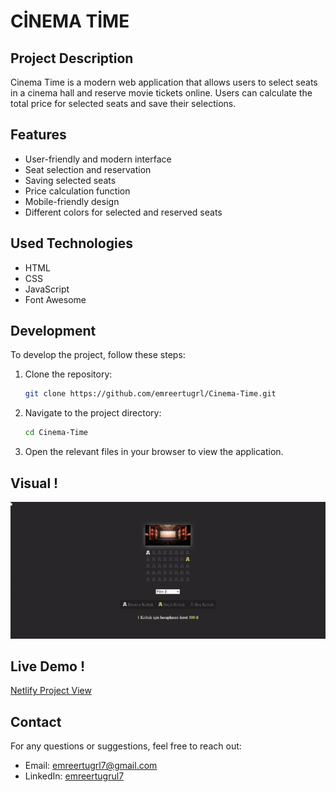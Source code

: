# CİNEMA TİME

## Project Description

Cinema Time is a modern web application that allows users to select seats in a cinema hall and reserve movie tickets online. Users can calculate the total price for selected seats and save their selections.

## Features

- User-friendly and modern interface
- Seat selection and reservation
- Saving selected seats
- Price calculation function
- Mobile-friendly design
- Different colors for selected and reserved seats

## Used Technologies

- HTML
- CSS
- JavaScript
- Font Awesome

## Development

To develop the project, follow these steps:

1. Clone the repository:
   ```bash
   git clone https://github.com/emreertugrl/Cinema-Time.git
   ```
2. Navigate to the project directory:

   ```bash
   cd Cinema-Time
   ```

3. Open the relevant files in your browser to view the application.

## Visual !

<img src="/images/cinema.gif" alt="cinema-app-gif">

## Live Demo !

<a href="https://cinematimeapp.netlify.app/">Netlify Project View</a>

## Contact

For any questions or suggestions, feel free to reach out:

- Email: emreertugrl7@gmail.com
- LinkedIn: [emreertugrul7](https://www.linkedin.com/in/emreertugrul7/)
